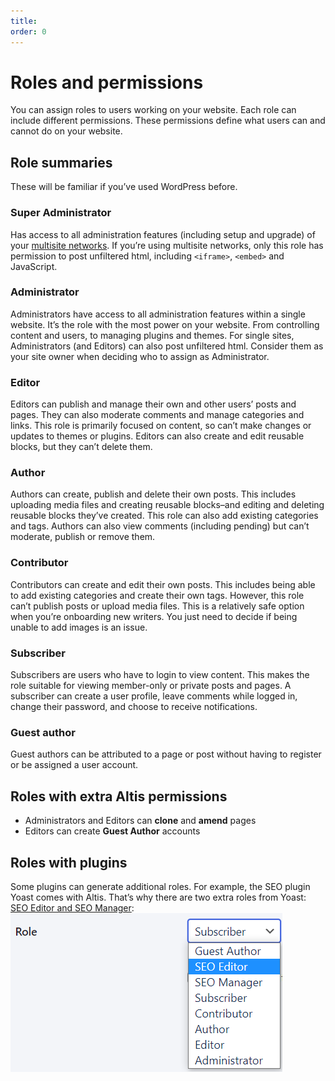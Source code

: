 ```yaml
---
title:
order: 0
---
```


# Roles and permissions

You can assign roles to users working on your website. Each role can include different permissions. These permissions define what users can and cannot do on your website. 

## Role summaries 

These will be familiar if you’ve used WordPress before. 

### Super Administrator 

Has access to all administration features (including setup and upgrade) of your [multisite networks](../administration/multisite.md). If you’re using multisite networks, only this role has permission to post unfiltered html, including `<iframe>`, `<embed>` and JavaScript. 

### Administrator

Administrators have access to all administration features within a single website. It’s the role with the most power on your website. From controlling content and users, to managing plugins and themes. For single sites, Administrators (and Editors) can also post unfiltered html. Consider them as your site owner when deciding who to assign as Administrator. 

### Editor 

Editors can publish and manage their own and other users’ posts and pages. They can also moderate comments and manage categories and links. This role is primarily focused on content, so can’t make changes or updates to themes or plugins. Editors can also create and edit reusable blocks, but they can’t delete them.

### Author 

Authors can create, publish and delete their own posts. This includes uploading media files and creating reusable blocks–and editing and deleting reusable blocks they’ve created. This role can also add existing categories and tags. Authors can also view comments (including pending) but can’t moderate, publish or remove them.

### Contributor 

Contributors can create and edit their own posts. This includes being able to add existing categories and create their own tags. However, this role can’t publish posts or upload media files. This is a relatively safe option when you’re onboarding new writers. You just need to decide if being unable to add images is an issue. 

### Subscriber

Subscribers are users who have to login to view content. This makes the role suitable for viewing member-only or private posts and pages. A subscriber can create a user profile, leave comments while logged in, change their password, and choose to receive notifications.

### Guest author

Guest authors can be attributed to a page or post without having to register or be assigned a user account. 

## Roles with extra Altis permissions

- Administrators and Editors can **clone** and **amend** pages
- Editors can create **Guest Author** accounts

## Roles with plugins

Some plugins can generate additional roles. For example, the SEO plugin Yoast comes with Altis. That’s why there are two extra roles from Yoast: [SEO Editor and SEO Manager](https://yoast.com/seo-roles/):
![](../assets/roles-and-permissions-image1.png)
